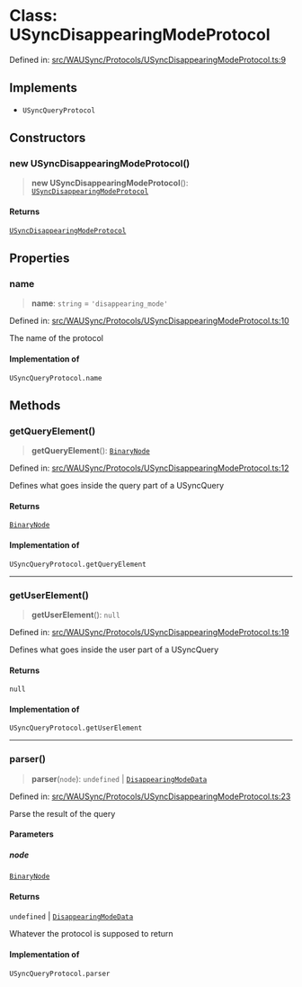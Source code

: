 # Class: USyncDisappearingModeProtocol

Defined in: [src/WAUSync/Protocols/USyncDisappearingModeProtocol.ts:9](https://github.com/Fokusdotid/Baileys/blob/86ad0f8078178c8586062ad3364a59e068f4b3b2/src/WAUSync/Protocols/USyncDisappearingModeProtocol.ts#L9)

## Implements

- `USyncQueryProtocol`

## Constructors

### new USyncDisappearingModeProtocol()

> **new USyncDisappearingModeProtocol**(): [`USyncDisappearingModeProtocol`](USyncDisappearingModeProtocol.md)

#### Returns

[`USyncDisappearingModeProtocol`](USyncDisappearingModeProtocol.md)

## Properties

### name

> **name**: `string` = `'disappearing_mode'`

Defined in: [src/WAUSync/Protocols/USyncDisappearingModeProtocol.ts:10](https://github.com/Fokusdotid/Baileys/blob/86ad0f8078178c8586062ad3364a59e068f4b3b2/src/WAUSync/Protocols/USyncDisappearingModeProtocol.ts#L10)

The name of the protocol

#### Implementation of

`USyncQueryProtocol.name`

## Methods

### getQueryElement()

> **getQueryElement**(): [`BinaryNode`](../type-aliases/BinaryNode.md)

Defined in: [src/WAUSync/Protocols/USyncDisappearingModeProtocol.ts:12](https://github.com/Fokusdotid/Baileys/blob/86ad0f8078178c8586062ad3364a59e068f4b3b2/src/WAUSync/Protocols/USyncDisappearingModeProtocol.ts#L12)

Defines what goes inside the query part of a USyncQuery

#### Returns

[`BinaryNode`](../type-aliases/BinaryNode.md)

#### Implementation of

`USyncQueryProtocol.getQueryElement`

***

### getUserElement()

> **getUserElement**(): `null`

Defined in: [src/WAUSync/Protocols/USyncDisappearingModeProtocol.ts:19](https://github.com/Fokusdotid/Baileys/blob/86ad0f8078178c8586062ad3364a59e068f4b3b2/src/WAUSync/Protocols/USyncDisappearingModeProtocol.ts#L19)

Defines what goes inside the user part of a USyncQuery

#### Returns

`null`

#### Implementation of

`USyncQueryProtocol.getUserElement`

***

### parser()

> **parser**(`node`): `undefined` \| [`DisappearingModeData`](../type-aliases/DisappearingModeData.md)

Defined in: [src/WAUSync/Protocols/USyncDisappearingModeProtocol.ts:23](https://github.com/Fokusdotid/Baileys/blob/86ad0f8078178c8586062ad3364a59e068f4b3b2/src/WAUSync/Protocols/USyncDisappearingModeProtocol.ts#L23)

Parse the result of the query

#### Parameters

##### node

[`BinaryNode`](../type-aliases/BinaryNode.md)

#### Returns

`undefined` \| [`DisappearingModeData`](../type-aliases/DisappearingModeData.md)

Whatever the protocol is supposed to return

#### Implementation of

`USyncQueryProtocol.parser`
